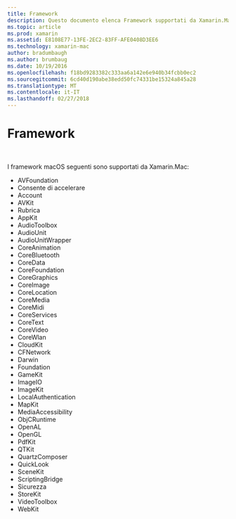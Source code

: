 ```yaml
---
title: Framework
description: Questo documento elenca Framework supportati da Xamarin.Mac.
ms.topic: article
ms.prod: xamarin
ms.assetid: E8108E77-13FE-2EC2-83FF-AFE0408D3EE6
ms.technology: xamarin-mac
author: bradumbaugh
ms.author: brumbaug
ms.date: 10/19/2016
ms.openlocfilehash: f18bd9283382c333aa6a142e6e940b34fcbb0ec2
ms.sourcegitcommit: 6cd40d190abe38edd50fc74331be15324a845a28
ms.translationtype: MT
ms.contentlocale: it-IT
ms.lasthandoff: 02/27/2018
---
```

# <a name="frameworks"></a>Framework

&nbsp;

I framework macOS seguenti sono supportati da Xamarin.Mac:

-  AVFoundation 
-  Consente di accelerare
-  Account
-  AVKit
-  Rubrica 
-  AppKit 
-  AudioToolbox 
-  AudioUnit 
-  AudioUnitWrapper 
-  CoreAnimation 
-  CoreBluetooth 
-  CoreData 
-  CoreFoundation 
-  CoreGraphics 
-  CoreImage 
-  CoreLocation 
-  CoreMedia 
-  CoreMidi 
-  CoreServices 
-  CoreText 
-  CoreVideo 
-  CoreWlan 
-  CloudKit
-  CFNetwork
-  Darwin 
-  Foundation 
-  GameKit 
-  ImageIO 
-  ImageKit 
-  LocalAuthentication
-  MapKit
-  MediaAccessibility
-  ObjCRuntime 
-  OpenAL 
-  OpenGL 
-  PdfKit 
-  QTKit 
-  QuartzComposer 
-  QuickLook 
-  SceneKit 
-  ScriptingBridge 
-  Sicurezza 
-  StoreKit 
-  VideoToolbox
-  WebKit


